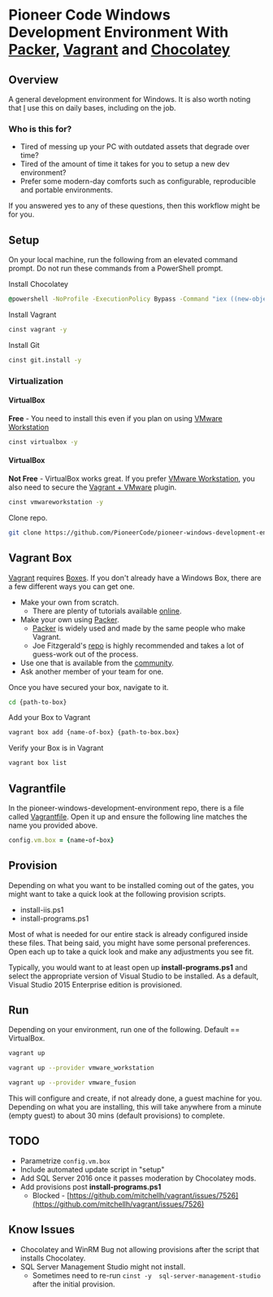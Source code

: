 # Pioneer Code Windows Development Environment With [Packer](https://www.packer.io), [Vagrant](https://www.vagrantup.com/) and [Chocolatey](https://chocolatey.org/)

## Overview

A general development environment for Windows.  It is also worth noting that [I](https://github.com/chad-ramos) use this on daily bases, including on the job. 

### Who is this for?

* Tired of messing up your PC with outdated assets that degrade over time?
* Tired of the amount of time it takes for you to setup a new dev environment?
* Prefer some modern-day comforts such as configurable, reproducible and portable environments.

If you answered yes to any of these questions, then this workflow might be for you.

## Setup

On your local machine, run the following from an elevated command prompt.  Do not run these commands from a PowerShell prompt. 

Install Chocolatey
```cmd
@powershell -NoProfile -ExecutionPolicy Bypass -Command "iex ((new-object net.webclient).DownloadString('https://chocolatey.org/install.ps1'))" && SET PATH=%PATH%;%ALLUSERSPROFILE%\chocolatey\bin
```

Install Vagrant
```bash
cinst vagrant -y
```

Install Git
```bash
cinst git.install -y
```
### Virtualization

#### VirtualBox
**Free** - You need to install this even if you plan on using [VMware Workstation](https://www.vmware.com/products/workstation)
```bash
cinst virtualbox -y
```

#### VirtualBox
**Not Free** - VirtualBox works great.  If you prefer [VMware Workstation](https://www.vmware.com/products/workstation), you also need to secure the [Vagrant + VMware](https://www.vagrantup.com/vmware/) plugin.

```bash 
cinst vmwareworkstation -y
```

Clone repo.

```bash
git clone https://github.com/PioneerCode/pioneer-windows-development-environment.git
```

## Vagrant Box

[Vagrant](https://www.vagrantup.com/) requires [Boxes](https://www.vagrantup.com/docs/boxes.html). If you don't already have a Windows Box, there are a few different ways you can get one.

* Make your own from scratch.
  * There are plenty of tutorials available [online](http://lmgtfy.com/?q=vagrant%2C+create+a+windows+box).
* Make your own using [Packer](https://www.packer.io/intro/getting-started/vagrant.html).
  * [Packer](https://www.packer.io/intro/getting-started/vagrant.html) is widely used and made by the same people who make Vagrant.
  * Joe Fitzgerald's [repo](https://github.com/joefitzgerald/packer-windows) is highly recommended and takes a lot of guess-work out of the process.
* Use one that is available from the [community](https://atlas.hashicorp.com/boxes/search).
* Ask another member of your team for one. 

Once you have secured your box, navigate to it.
```bash
cd {path-to-box}
```

Add your Box to Vagrant
```bash
vagrant box add {name-of-box} {path-to-box.box} 
```

Verify your Box is in Vagrant
```bash
vagrant box list
```

## Vagrantfile

In the pioneer-windows-development-environment repo, there is a file called [Vagrantfile](https://www.vagrantup.com/docs/vagrantfile/). Open it up and ensure the following line matches the name you provided above.
```ruby
config.vm.box = {name-of-box}
```
## Provision
Depending on what you want to be installed coming out of the gates, you might want to take a quick look at the following provision scripts.
* install-iis.ps1
* install-programs.ps1

Most of what is needed for our entire stack is already configured inside these files.  That being said, you might have some personal preferences.  Open each up to take a quick look and make any adjustments you see fit.

Typically, you would want to at least open up **install-programs.ps1** and select the appropriate version of Visual Studio to be installed.  As a default, Visual Studio 2015 Enterprise edition is provisioned. 

## Run
Depending on your environment, run one of the following.  Default == VirtualBox. 

```bash
vagrant up
```
```bash
vagrant up --provider vmware_workstation
```
```bash
vagrant up --provider vmware_fusion
```

This will configure and create, if not already done, a guest machine for you.  Depending on what you are installing, this will take anywhere from a minute (empty guest) to about 30 mins (default provisions) to complete.
## TODO
* Parametrize ```config.vm.box```
* Include automated update script in "setup"
* Add SQL Server 2016 once it passes moderation by Chocolatey mods.
* Add provisions post **install-programs.ps1**
  * Blocked - [https://github.com/mitchellh/vagrant/issues/7526](https://github.com/mitchellh/vagrant/issues/7526)

## Know Issues
* Chocolatey and WinRM Bug not allowing provisions after the script that installs Chocolatey.
* SQL Server Management Studio might not install.
  * Sometimes need to re-run ```cinst -y  sql-server-management-studio``` after the initial provision.
